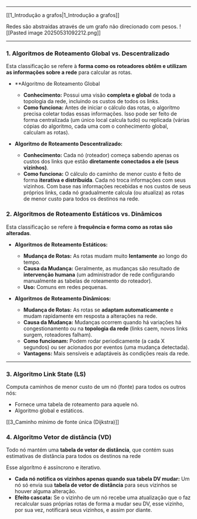 
---
[[1_Introdução a grafos|1_Introdução a grafos]]

Redes são abstraidas através de um grafo não direcionado com pesos.
![[Pasted image 20250531092212.png]]

---
### **1. Algoritmos de Roteamento Global vs. Descentralizado**
Esta classificação se refere à **forma como os roteadores obtêm e utilizam as informações sobre a rede** para calcular as rotas.

- **Algoritmo de Roteamento Global 
    - **Conhecimento:** Possui uma visão **completa e global** de toda a topologia da rede, incluindo os custos de todos os links.
    - **Como funciona:** Antes de iniciar o cálculo das rotas, o algoritmo precisa coletar todas essas informações. Isso pode ser feito de forma centralizada (um único local calcula tudo) ou replicada (várias cópias do algoritmo, cada uma com o conhecimento global, calculam as rotas).

- **Algoritmo de Roteamento Descentralizado:**
    - **Conhecimento:** Cada nó (roteador) começa sabendo apenas os custos dos links que estão **diretamente conectados a ele (seus vizinhos)**. 
    - **Como funciona:** O cálculo do caminho de menor custo é feito de forma **iterativa e distribuída**. Cada nó troca informações com seus vizinhos. Com base nas informações recebidas e nos custos de seus próprios links, cada nó gradualmente calcula (ou atualiza) as rotas de menor custo para todos os destinos na rede.

### **2. Algoritmos de Roteamento Estáticos vs. Dinâmicos**
Esta classificação se refere à **frequência e forma como as rotas são alteradas**.
- **Algoritmos de Roteamento Estáticos:**
    - **Mudança de Rotas:** As rotas mudam muito **lentamente** ao longo do tempo.
    - **Causa da Mudança:** Geralmente, as mudanças são resultado de **intervenção humana** (um administrador de rede configurando manualmente as tabelas de roteamento do roteador).
    - **Uso:** Comuns em redes pequenas.

- **Algoritmos de Roteamento Dinâmicos:**
    - **Mudança de Rotas:** As rotas se **adaptam automaticamente** e mudam rapidamente em resposta a alterações na rede.
    - **Causa da Mudança:** Mudanças ocorrem quando há variações há congestionamento ou na **topologia da rede** (links caem, novos links surgem, roteadores falham).
    - **Como funcionam:** Podem rodar periodicamente (a cada X segundos) ou ser acionados por eventos (uma mudança detectada).
    - **Vantagens:** Mais sensíveis e adaptáveis às condições reais da rede.

---
### **3. Algoritmo Link State (LS)**
Computa caminhos de menor custo de um nó (fonte) para todos os outros nós:
- Fornece uma tabela de roteamento para aquele nó.
- Algoritmo global e estáticos.

[[3_Caminho mínimo de fonte única (Dijkstra)]]

### **4. Algoritmo Vetor de distância (VD)**

Todo nó mantém uma **tabela de vetor de distância**, que contém suas estimativas de distância para todos os destinos na rede 

Esse algorítmo é assíncrono e iterativo.
- **Cada nó notifica os vizinhos apenas quando sua tabela DV mudar:** Um nó só envia sua **tabela de vetor de distância** para seus vizinhos se houver alguma alteração.
- **Efeito cascata:** Se o vizinho de um nó recebe uma atualização que o faz recalcular suas próprias rotas de forma a mudar seu DV, esse vizinho, por sua vez, notificará seus vizinhos, e assim por diante. 
